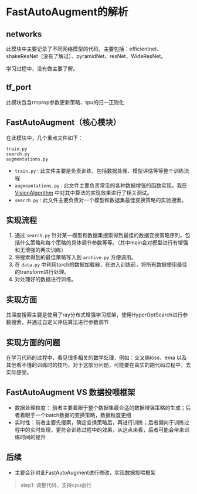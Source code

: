 # FastAutoAugment的解析

## networks
此模块中主要记录了不同网络模型的代码，主要包括：efficientnet、shakeResNet（没有了解过）、pyramidNet、resNet、WideResNet。

学习过程中，没有做主要了解。

## tf_port
此模块包含rmprop参数更新策略、tpu的归一正则化

## FastAutoAugment（核心模块）
在此模块中，几个重点文件如下：
```
train.py
search.py
augmentations.py
```
* `train.py` : 此文件主要是负责训练，包括数据处理、模型评估等等整个训练流程
* `augmeantations.py` : 此文件主要负责常见的各种数据增强的函数实现，我在[VisionAlgorithm](https://github.com/G-H-Li/VisionAlgorithm) 中对其中算法的实现效果进行了相关测试。
* `search.py` : 此文件主要负责对一个模型和数据集最佳变换策略的实验搜索。

## 实现流程
1. 通过 `search.py` 针对某一模型和数据集搜索得到最佳的数据变换策略序列，包括什么策略和每个策略的具体调节参数等等。（其中main会对模型进行有增强和无增强的两次训练）
2. 将搜索得到的最佳策略写入到 `archive.py` 方便调用。
3. 在 `data.py` 中利用torch的数据加载器，在进入训练前，将所有数据使用最佳的transform进行处理。
4. 对处理好的数据进行训练。

## 实现方面
其深度搜索主要是使用了ray分布式增强学习框架，使用HyperOptSearch进行参数搜索，并通过自定义评估算法进行参数调节

## 实现方面的问题
在学习代码的过程中，看见很多相关的数学处理，例如：交叉熵loss、ema 以及其他看不懂的训练时的技巧，对于这部分问题，可能要在真实的跑代码过程中，去实际感受。

## FastAutoAugment VS 数据投喂框架
* 数据处理粒度： 前者主要着眼于整个数据集最合适的数据增强策略的生成；后者着眼于一个batch数据的变换策略，数据粒度更细
* 实时性：前者主要先搜索，确定变换策略后，再进行训练；后者偏向于训练过程中的实时处理，更符合训练过程中的效果，从这点来看，后者可能会带来训练时间的提升

## 后续
* 主要会针对此FastAutoAugment进行修改，实现数据投喂框架
> step1: 调整代码，支持cpu运行
